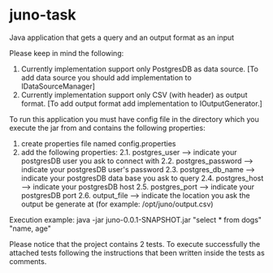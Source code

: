 # juno-task

Java application that gets a query and an output format as an input

Please keep in mind the following:
1. Currently implementation support only PostgresDB as data source. [To add data source you should add implementation to IDataSourceManager]
2. Currently implementation support only CSV (with header) as output format. [To add output format add implementation to IOutputGenerator.]

To run this application you must have config file in the directory which you execute the jar from and contains the following properties:
1. create properties file named config.properties
2. add the following properties:
	2.1. postgres_user --> indicate your postgresDB user you ask to connect with
	2.2. postgres_password --> indicate your postgresDB user's password
	2.3. postgres_db_name --> indicate your postgresDB data base you ask to query
	2.4. postgres_host --> indicate your postgresDB host
	2.5. postgres_port --> indicate your postgresDB port
	2.6. output_file --> indicate the location you ask the output be generate at (for example: /opt/juno/output.csv)

Execution example:
java -jar juno-0.0.1-SNAPSHOT.jar "select * from dogs" "name, age"

Please notice that the project contains 2 tests. 
To execute successfully the attached tests following the instructions that been written inside the tests as comments.
